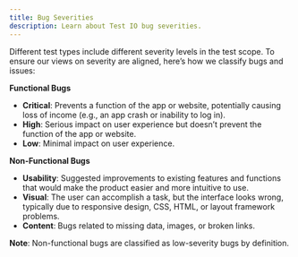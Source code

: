 ```yaml
---
title: Bug Severities
description: Learn about Test IO bug severities.
---
```


Different test types include different severity levels in the test scope. To ensure our views on severity are aligned, here’s how we classify bugs and issues:

**Functional Bugs**

- **Critical**: Prevents a function of the app or website, potentially causing loss of income (e.g., an app crash or inability to log in).
- **High**: Serious impact on user experience but doesn’t prevent the function of the app or website.
- **Low**: Minimal impact on user experience.

**Non-Functional Bugs**

- **Usability**: Suggested improvements to existing features and functions that would make the product easier and more intuitive to use.
- **Visual**: The user can accomplish a task, but the interface looks wrong, typically due to responsive design, CSS, HTML, or layout framework problems.
- **Content**: Bugs related to missing data, images, or broken links.

**Note**: Non-functional bugs are classified as low-severity bugs by definition.
